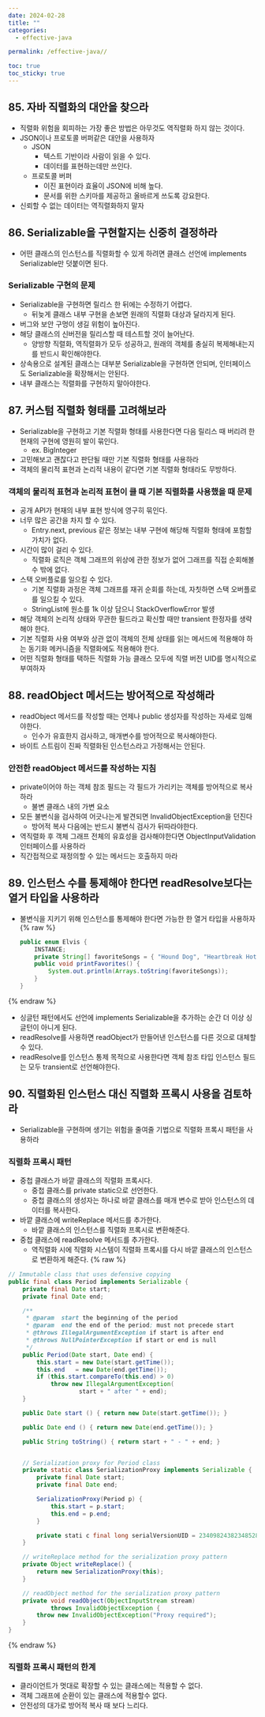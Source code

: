 ```yaml
---
date: 2024-02-28
title: ""
categories:
  - effective-java

permalink: /effective-java//

toc: true
toc_sticky: true
---
```



## 85. 자바 직렬화의 대안을 찾으라

- 직렬화 위험을 회피하는 가장 좋은 방법은 아무것도 역직렬화 하지 않는 것이다.
- JSON이나 프로토콜 버퍼같은 대안을 사용하자
	- JSON
		- 텍스트 기반이라 사람이 읽을 수 있다.
		- 데이터를 표현하는데만 쓰인다.
	- 프로토콜 버퍼
		- 이진 표현이라 효율이 JSON에 비해 높다.
		- 문서를 위한 스키마를 제공하고 올바르게 쓰도록 강요한다.
- 신뢰할 수 없는 데이터는 역직렬화하지 말자

## 86. Serializable을 구현할지는 신중히 결정하라

- 어떤 클래스의 인스턴스를 직렬화할 수 있게 하려면 클래스 선언에 implements Serializable만 덧붙이면 된다.

### Serializable 구현의 문제

- Serializable을 구현하면 릴리스 한 뒤에는 수정하기 어렵다.
	- 뒤늦게 클래스 내부 구현을 손보면 원래의 직렬화 대상과 달라지게 된다.
- 버그와 보안 구멍이 생길 위험이 높아진다.
- 해당 클래스의 신버전을 릴리스할 때 테스트할 것이 늘어난다.
	- 양방향 직렬화, 역직렬화가 모두 성공하고, 원래의 객체를 충실히 복제해내는지를 반드시 확인해야한다.
- 상속용으로 설계된 클래스는 대부분 Serializable을 구현하면 안되며, 인터페이스도 Serializable을 확장해서는 안된다.
- 내부 클래스는 직렬화를 구현하지 말아야한다.

## 87. 커스텀 직렬화 형태를 고려해보라

- Serializable을 구현하고 기본 직렬화 형태를 사용한다면 다음 릴리스 때 버리려 한 현재의 구현에 영원히 발이 묶인다.
	- ex. BigInteger
- 고민해보고 괜찮다고 판단될 때만 기본 직렬화 형태를 사용하라
- 객체의 물리적 표현과 논리적 내용이 같다면 기본 직렬화 형태라도 무방하다.

### 객체의 물리적 표현과 논리적 표현이 클 때 기본 직렬화를 사용했을 때 문제

- 공개 API가 현재의 내부 표현 방식에 영구히 묶인다.
- 너무 많은 공간을 차지 할 수 있다.
	- Entry.next, previous 같은 정보는 내부 구현에 해당해 직렬화 형태에 포함할 가치가 없다.
- 시간이 많이 걸리 수 있다.
	- 직렬화 로직은 객체 그래프의 위상에 관한 정보가 없어 그래프를 직접 순회해볼 수 밖에 없다.
- 스택 오버플로를 일으킬 수 있다.
	- 기본 직렬화 과정은 객체 그래프를 재귀 순회를 하는데, 자칫하면 스택 오버플로를 일으킬 수 있다.
	- StringList에 원소를 1k 이상 담으니 StackOverflowError 발생
- 해당 객체의 논리적 상태와 무관한 필드라고 확신할 때만 transient 한정자를 생략해야 한다.
- 기본 직렬화 사용 여부와 상관 없이 객체의 전체 상태를 읽는 메서드에 적용해야 하는 동기화 메커니즘을 직렬화에도 적용해야 한다.
- 어떤 직렬화 형태를 택하든 직렬화 가능 클래스 모두에 직렬 버전 UID를 명시적으로 부여하자

## 88. readObject 메서드는 방어적으로 작성해라

- readObject 메서드를 작성할 때는 언제나 public 생성자를 작성하는 자세로 임해야한다.
	- 인수가 유효한지 검사하고, 매개변수를 방어적으로 복사해야한다.
- 바이트 스트림이 진짜 직렬화된 인스턴스라고 가정해서는 안된다.

### 안전한 readObject 메서드를 작성하는 지침

- private이어야 하는 객체 참조 필드는 각 필드가 가리키는 객체를 방어적으로 복사하라
	- 불변 클래스 내의 가변 요소
- 모든 불변식을 검사하여 어긋나는게 발견되면 InvalidObjectException을 던진다
	- 방어적 복사 다음에는 반드시 불변식 검사가 뒤따라야한다.
- 역직렬화 후 객체 그래프 전체의 유효성을 검사해야한다면 ObjectInputValidation 인터페이스를 사용하라
- 직간접적으로 재정의할 수 있는 메서드는 호출하지 마라

## 89. 인스턴스 수를 통제해야 한다면 readResolve보다는 열거 타입을 사용하라

- 불변식을 지키기 위해 인스턴스를 통제해야 한다면 가능한 한 열거 타입을 사용하자
{% raw %}
	```java
	public enum Elvis {
	    INSTANCE;
	    private String[] favoriteSongs = { "Hound Dog", "Heartbreak Hotel" };
	    public void printFavorites() {
	        System.out.println(Arrays.toString(favoriteSongs));
	    }
	}
	```
{% endraw %}

- 싱글턴 패턴에서도 선언에 implements Serializable을 추가하는 순간 더 이상 싱글턴이 아니게 된다.
- readResolve를 사용하면 readObject가 만들어낸 인스턴스를 다른 것으로 대체할 수 있다.
- readResolve를 인스턴스 통제 목적으로 사용한다면 객체 참조 타입 인스턴스 필드는 모두 transient로 선언해야한다.

## 90. 직렬화된 인스턴스 대신 직렬화 프록시 사용을 검토하라

- Serializable을 구현하며 생기는 위험을 줄여줄 기법으로 직렬화 프록시 패턴을 사용하라

### 직렬화 프록시 패턴

- 중첩 클래스가 바깥 클래스의 직렬화 프록시다.
	- 중첩 클래스를 private static으로 선언한다.
	- 중첩 클래스의 생성자는 하나로 바깥 클래스를 매개 변수로 받아 인스턴스의 데이터를 복사한다.
- 바깥 클래스에 writeReplace 메서드를 추가한다.
	- 바깥 클래스의 인스턴스를 직렬화 프록시로 변환해준다.
- 중첩 클래스에 readResolve 메서드를 추가한다.
	- 역직렬화 시에 직렬화 시스템이 직렬화 프록시를 다시 바깥 클래스의 인스턴스로 변환하게 해준다.
{% raw %}
```java
// Immutable class that uses defensive copying
public final class Period implements Serializable {
    private final Date start;
    private final Date end;

    /**
     * @param  start the beginning of the period
     * @param  end the end of the period; must not precede start
     * @throws IllegalArgumentException if start is after end
     * @throws NullPointerException if start or end is null
     */
    public Period(Date start, Date end) {
        this.start = new Date(start.getTime());
        this.end   = new Date(end.getTime());
        if (this.start.compareTo(this.end) > 0)
            throw new IllegalArgumentException(
                    start + " after " + end);
    }

    public Date start () { return new Date(start.getTime()); }

    public Date end () { return new Date(end.getTime()); }

    public String toString() { return start + " - " + end; }


    // Serialization proxy for Period class
    private static class SerializationProxy implements Serializable {
        private final Date start;
        private final Date end;

        SerializationProxy(Period p) {
            this.start = p.start;
            this.end = p.end;
        }

        private stati c final long serialVersionUID = 234098243823485285L; // Any number will do (Item 87)
    }

    // writeReplace method for the serialization proxy pattern
    private Object writeReplace() {
        return new SerializationProxy(this);
    }

    // readObject method for the serialization proxy pattern
    private void readObject(ObjectInputStream stream)
            throws InvalidObjectException {
        throw new InvalidObjectException("Proxy required");
    }
}
```
{% endraw %}


### 직렬화 프록시 패턴의 한계

- 클라이언트가 멋대로 확장할 수 있는 클래스에는 적용할 수 없다.
- 객체 그래프에 순환이 있는 클래스에 적용할수 없다.
- 안전성의 대가로 방어적 복사 때 보다 느리다.
